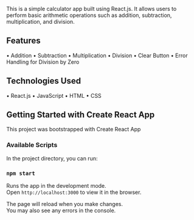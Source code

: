 This is a simple calculator app built using React.js. It allows users to perform basic arithmetic operations such as addition, subtraction, multiplication, and division.

## Features
•	Addition
•	Subtraction
•	Multiplication
•	Division
•	Clear Button
•	Error Handling for Division by Zero

## Technologies Used
•	React.js
•	JavaScript
•	HTML
•	CSS

## Getting Started with Create React App

This project was bootstrapped with Create React App

### Available Scripts

In the project directory, you can run:

### `npm start`

Runs the app in the development mode.\
Open `http://localhost:3000` to view it in the browser.

The page will reload when you make changes.\
You may also see any errors in the console.

